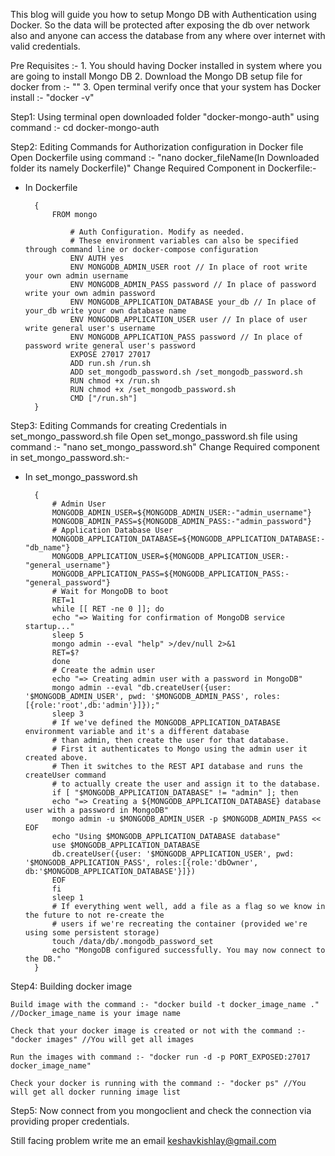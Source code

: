This blog will guide you how to setup Mongo DB with Authentication using Docker. So the data will be protected after exposing the db over network also and anyone can access the database from any where over internet with valid credentials.

Pre Requisites :- 
	1. You should having Docker installed in system where you are going to install Mongo DB 
	2. Download the Mongo DB setup file for docker from :- ""
	3. Open terminal verify once that your system has Docker install :- "docker -v"

Step1: Using terminal open downloaded folder "docker-mongo-auth" using command :- cd docker-mongo-auth

Step2: Editing Commands for Authorization configuration in Docker file
	Open Dockerfile using command :- "nano docker_fileName(In Downloaded folder its namely Dockerfile)"
	Change Required Component in Dockerfile:-

- In Dockerfile
  ```
	{
		FROM mongo	
			
			# Auth Configuration. Modify as needed. 
			# These environment variables can also be specified through command line or docker-compose configuration
			ENV AUTH yes
			ENV MONGODB_ADMIN_USER root // In place of root write your own admin username
			ENV MONGODB_ADMIN_PASS password // In place of password write your own admin password
			ENV MONGODB_APPLICATION_DATABASE your_db // In place of your_db write your own database name
			ENV MONGODB_APPLICATION_USER user // In place of user write general user's username
			ENV MONGODB_APPLICATION_PASS password // In place of password write general user's password
			EXPOSE 27017 27017
			ADD run.sh /run.sh
			ADD set_mongodb_password.sh /set_mongodb_password.sh
			RUN chmod +x /run.sh
			RUN chmod +x /set_mongodb_password.sh
			CMD ["/run.sh"]
	}
  ```

Step3: Editing Commands for creating Credentials in set_mongo_password.sh file
	Open set_mongo_password.sh file using command :- "nano set_mongo_password.sh" 
	Change Required component in set_mongo_password.sh:- 

- In set_mongo_password.sh
  ```
	{
		# Admin User
		MONGODB_ADMIN_USER=${MONGODB_ADMIN_USER:-"admin_username"}
		MONGODB_ADMIN_PASS=${MONGODB_ADMIN_PASS:-"admin_password"}
		# Application Database User
		MONGODB_APPLICATION_DATABASE=${MONGODB_APPLICATION_DATABASE:-"db_name"}
		MONGODB_APPLICATION_USER=${MONGODB_APPLICATION_USER:-"general_username"}
		MONGODB_APPLICATION_PASS=${MONGODB_APPLICATION_PASS:-"general_password"}
		# Wait for MongoDB to boot
		RET=1
		while [[ RET -ne 0 ]]; do
		echo "=> Waiting for confirmation of MongoDB service startup..."
		sleep 5
		mongo admin --eval "help" >/dev/null 2>&1
		RET=$?
		done
		# Create the admin user
		echo "=> Creating admin user with a password in MongoDB"
		mongo admin --eval "db.createUser({user: '$MONGODB_ADMIN_USER', pwd: '$MONGODB_ADMIN_PASS', roles:[{role:'root',db:'admin'}]});"
		sleep 3
		# If we've defined the MONGODB_APPLICATION_DATABASE environment variable and it's a different database
		# than admin, then create the user for that database.
		# First it authenticates to Mongo using the admin user it created above.
		# Then it switches to the REST API database and runs the createUser command 
		# to actually create the user and assign it to the database.
		if [ "$MONGODB_APPLICATION_DATABASE" != "admin" ]; then
		echo "=> Creating a ${MONGODB_APPLICATION_DATABASE} database user with a password in MongoDB"
		mongo admin -u $MONGODB_ADMIN_USER -p $MONGODB_ADMIN_PASS << EOF
		echo "Using $MONGODB_APPLICATION_DATABASE database"
		use $MONGODB_APPLICATION_DATABASE
		db.createUser({user: '$MONGODB_APPLICATION_USER', pwd: '$MONGODB_APPLICATION_PASS', roles:[{role:'dbOwner', db:'$MONGODB_APPLICATION_DATABASE'}]})
		EOF
		fi
		sleep 1
		# If everything went well, add a file as a flag so we know in the future to not re-create the
		# users if we're recreating the container (provided we're using some persistent storage)
		touch /data/db/.mongodb_password_set
		echo "MongoDB configured successfully. You may now connect to the DB."
	}
  ```

Step4: Building docker image

	Build image with the command :- "docker build -t docker_image_name ." //Docker_image_name is your image name
	
	Check that your docker image is created or not with the command :- "docker images" //You will get all images
	
	Run the images with command :- "docker run -d -p PORT_EXPOSED:27017 docker_image_name"
	
	Check your docker is running with the command :- "docker ps" //You will get all docker running image list 

Step5: Now connect from you mongoclient and check the connection via providing proper credentials.

Still facing problem write me an email keshavkishlay@gmail.com
